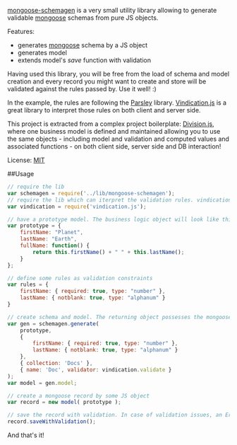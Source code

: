 [mongoose-schemagen](https://github.com/imrefazekas/mongoose-schemagen) is a very small utility library allowing to generate validable [mongoose](http://mongoosejs.com) schemas from pure JS objects.

Features:
- generates [mongoose](http://mongoosejs.com) schema by a JS object
- generates model
- extends model's _save_ function with validation

Having used this library, you will be free from the load of schema and model creation and every record you might want to create and store will be validated against the rules passed by. Use it well! :)

In the example, the rules are following the [Parsley](http://parsleyjs.org) library.
[Vindication.js](https://github.com/imrefazekas/vindication.js) is a great library to interpret those rules on both client and server side.

This project is extracted from a complex project boilerplate: [Division.js](https://github.com/imrefazekas/division.js), where one business model is defined and maintained allowing you to use the same objects - including model and validation and computed values and associated functions - on both client side, server side and DB interaction!

License: [MIT](http://www.opensource.org/licenses/mit-license.php)


##Usage
```javascript
// require the lib
var schemagen = require('../lib/mongoose-schemagen');
// require the lib which can iterpret the validation rules. vindication.js is used in this example.
var vindication = require('vindication.js');

// have a prototype model. The business logic object will look like this.
var prototype = {
	firstName: "Planet",
	lastName: "Earth",
	fullName: function() {
		return this.firstName() + " " + this.lastName();
	}
};

// define some rules as validation constraints
var rules = {
	firstName: { required: true, type: "number" },
	lastName: { notblank: true, type: "alphanum" }
}

// create schema and model. The returning object possesses the mongoose model and the schema as well.
var gen = schemagen.generate(
	prototype,
	{
		firstName: { required: true, type: "number" },
		lastName: { notblank: true, type: "alphanum" }
	},
	{ collection: 'Docs' },
	{ name: 'Doc', validator: vindication.validate }
);
var model = gen.model;

// create a mongoose record by some JS object
var record = new model( prototype );

// save the record with validation. In case of validation issues, an Error will be thrown.
record.saveWithValidation();
```

And that's it!
